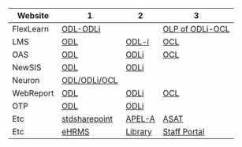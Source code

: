 
| Website      |  1 |  2 |  3 |
| ----------- | ----------- | ----------- | ----------- |
| FlexLearn   | [ODL-ODLi](https://flexlearn.wou.edu.my/) |  | [OLP of ODLi-OCL](https://olp-oncampus.wou.edu.my/)  |
| LMS   | [ODL](http://lms.wou.edu.my/) | [ODL-i](http://lms-i.wou.edu.my/)  | [OCL](https://lms-oncampus.wou.edu.my) |
| OAS   | [ODL](https://assignment.wou.edu.my/) | [ODLi](https://oas-i.wou.edu.my/) | [OCL](https://oas-oncampus.wou.edu.my) |
| NewSIS   | [ODL](http://newsis.wou.edu.my/) | [ODLi](https://exam-i.wou.edu.my/) |  |
| Neuron   | [ODL/ODLi/OCL](https://neuron.wou.edu.my/) |  |  |
| WebReport   | [ODL](https://woureport.wou.edu.my/) | [ODLi](https://woureport-i.wou.edu.my/reports/) | [OCL](https://woureport-oncampus.wou.edu.my/) |
| OTP  | [ODL](https://assignment.wou.edu.my/otp/onlineTutorProjectSupervisorSST.asp)| [ODLi](https://oas-oncampus.wou.edu.my/olp/onlinePaymentVerifiedODLI.asp) |   |
| Etc  | [stdsharepoint](https://studentwouedu.sharepoint.com/) | [APEL-A](https://apel.wou.edu.my) | [ASAT](https://asat.wou.edu.my) |
| Etc  | [eHRMS](https://ehrms.wou.edu.my/) | [Library](https://woulibrary.wou.edu.my/) | [Staff Portal](https://staffportal.wou.edu.my/)  |

